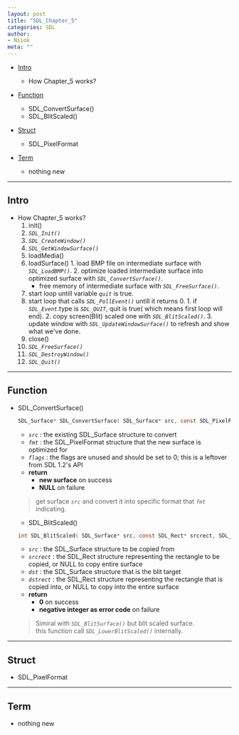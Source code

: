```yaml
---
layout: post
title: "SDL_Chapter_5"
categories: SDL
author:
- Niiok
meta: ""
---
```


- [Intro](#intro)
  - How Chapter_5 works?

- [Function](#function)
  - SDL_ConvertSurface()
  - SDL_BlitScaled()

- [Struct](#struct)
  - SDL_PixelFormat

- [Term](#term)
  - nothing new

- - - - - - - - - - - - - - - - - - - - - - - - - - - - - - - - - - - - - - - - - - - - - - - - - - - - - - - - - - - - - - - - - - - - - - - - - - - 

## Intro
    
- How Chapter_5 works?
  1. init()
    1. _`SDL_Init()`_
    2. _`SDL_CreateWindow()`_
    3. _`SDL_GetWindowSurface()`_
  2. loadMedia()
    1. loadSurface()
      1. load BMP file on intermediate surface with _`SDL_LoadBMP()`_.
      2. optimize loaded intermediate surface into optimized surface with _`SDL_ConvertSurface()`_.
        - free memory of intermediate surface with _`SDL_FreeSurface()`_.
  3. start loop untill variable _`quit`_ is true.
    1. start loop that calls _`SDL_PollEvent()`_ untill it returns 0.
      1. if _`SDL_Event`_.type is _`SDL_QUIT`_, quit is true( which means first loop will end).
      2. copy screen(Blit) scaled one with _`SDL_BlitScaled()`_.
      3. update window with _`SDL_UpdateWindowSurface()`_ to refresh and show what we've done.
  4. close()
    1. _`SDL_FreeSurface()`_
    2. _`SDL_DestroyWindow()`_
    3. _`SDL_Quit()`_
    
- - - - - - - - - - - - - - - - - - - - - - - - - - - - - - - - - - - - - - - - - - - - - - - - - - - - - - - - - - - - - - - - - - - - - - - - - - - 

## Function
    
- SDL_ConvertSurface()
  ```C
  SDL_Surface* SDL_ConvertSurface( SDL_Surface* src, const SDL_PixelFormat* fmt, Uint32 flags );
  ```
  - _`src`_ : the existing SDL_Surface structure to convert
  - _`fmt`_ : the SDL_PixelFormat structure that the new surface is optimized for
  - _`flags`_ : the flags are unused and should be set to 0; this is a leftover from SDL 1.2's API
  - **return**
    - **new surface** on success
    - **NULL** on failure
  > get surface _`src`_ and convert it into specific format that _`fmt`_ indicating.    
    
    - SDL_BlitScaled()
  ```C
  int SDL_BlitScaled( SDL_Surface* src, const SDL_Rect* srcrect, SDL_Surface* dst, SDL_Rect* dstrect );
  ```
  - _`src`_ : the SDL_Surface structure to be copied from
  - _`srcrect`_ : the SDL_Rect structure representing the rectangle to be copied, or NULL to copy entire surface
  - _`dst`_ : the SDL_Surface structure that is the blit target
  - _`dstrect`_ : the SDL_Rect structure representing the rectangle that is copied into, or NULL to copy into the entire surface
  - **return**
    - **0** on success
    - **negative integer as error code** on failure
  > Simiral with _`SDL_BlitSurface()`_ but blit scaled surface.    
  > this function call _`SDL_LowerBlitScaled()`_ internally.    
    
- - - - - - - - - - - - - - - - - - - - - - - - - - - - - - - - - - - - - - - - - - - - - - - - - - - - - - - - - - - - - - - - - - - - - - - - - - - 

## Struct
    
- SDL_PixelFormat
    
- - - - - - - - - - - - - - - - - - - - - - - - - - - - - - - - - - - - - - - - - - - - - - - - - - - - - - - - - - - - - - - - - - - - - - - - - - - 

## Term
    
- nothing new
    
